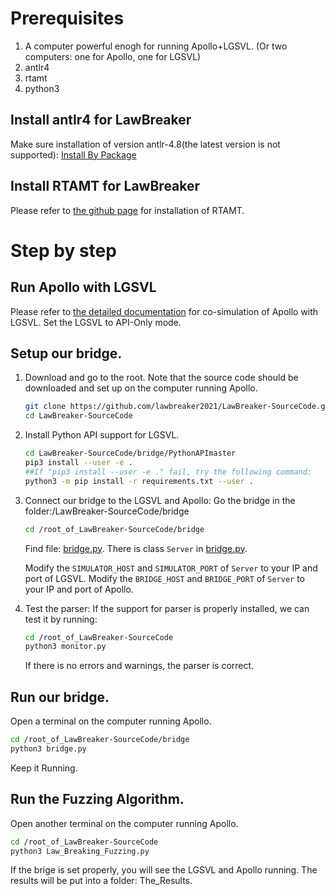 # Prerequisites
1. A computer powerful enogh for running Apollo+LGSVL. 
(Or two computers: one for Apollo, one for LGSVL)
2. antlr4
3. rtamt
4. python3

## Install antlr4 for LawBreaker
Make sure installation of version antlr-4.8(the latest version is not supported):
[Install By Package](https://www.antlr.org/download/antlr-4.8-complete.jar)


## Install RTAMT for LawBreaker
Please refer to [the github page](https://github.com/nickovic/rtamt) for installation of RTAMT.

# Step by step

## Run Apollo with LGSVL
Please refer to [the detailed documentation](https://www.svlsimulator.com/docs/system-under-test/apollo-master-instructions/) for co-simulation of Apollo with LGSVL.
Set the LGSVL to API-Only mode.

## Setup our bridge.
1. Download and go to the root. Note that the source code should be downloaded and set up on the computer running Apollo.
	```bash
	git clone https://github.com/lawbreaker2021/LawBreaker-SourceCode.git
	cd LawBreaker-SourceCode
	```
2. Install Python API support for LGSVL.
	```bash
	cd LawBreaker-SourceCode/bridge/PythonAPImaster
	pip3 install --user -e .  
	##If "pip3 install --user -e ." fail, try the following command:
	python3 -m pip install -r requirements.txt --user .
	```

3. Connect our bridge to the LGSVL and Apollo:
	Go the bridge in the folder:/LawBreaker-SourceCode/bridge
	```bash
	cd /root_of_LawBreaker-SourceCode/bridge
	```
	Find file: [bridge.py](https://github.com/lawbreaker2021/LawBreaker-SourceCode/blob/main/bridge/bridge.py).
	There is class `Server` in [bridge.py](https://github.com/lawbreaker2021/LawBreaker-SourceCode/blob/main/bridge/bridge.py). 

	Modify the `SIMULATOR_HOST` and `SIMULATOR_PORT` of `Server` to your IP and port of LGSVL.
	Modify the `BRIDGE_HOST` and `BRIDGE_PORT` of `Server` to your IP and port of Apollo.
	
4. Test the parser:
	If the support for parser is properly installed, we can test it by running:
	```bash
	cd /root_of_LawBreaker-SourceCode
	python3 monitor.py
	```
	If there is no errors and warnings, the parser is correct.


## Run our bridge.
Open a terminal on the computer running Apollo.
```bash
cd /root_of_LawBreaker-SourceCode/bridge
python3 bridge.py
```
Keep it Running.


## Run the Fuzzing Algorithm.
Open another terminal on the computer running Apollo.
```bash
cd /root_of_LawBreaker-SourceCode
python3 Law_Breaking_Fuzzing.py
```
If the brige is set properly, you will see the LGSVL and Apollo running. The results will be put into a folder: The_Results.

